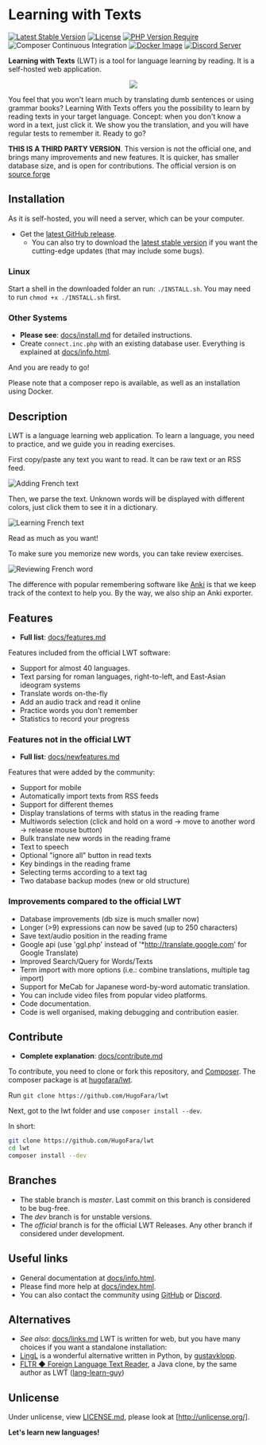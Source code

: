 # Learning with Texts

[![Latest Stable Version](https://poser.pugx.org/hugofara/lwt/v)](https://packagist.org/packages/hugofara/lwt)
[![License](https://poser.pugx.org/hugofara/lwt/license)](https://packagist.org/packages/hugofara/lwt)
[![PHP Version Require](https://poser.pugx.org/hugofara/lwt/require/php)](https://packagist.org/packages/hugofara/lwt)
![Composer Continuous Integration](https://github.com/hugofara/lwt/actions/workflows/php.yml/badge.svg)
[![Docker Image](https://github.com/HugoFara/lwt/actions/workflows/docker-image.yml/badge.svg)](https://github.com/HugoFara/lwt/actions/workflows/docker-image.yml)
[![Discord Server](https://badgen.net/discord/members/zAE8GXMKFa?icon=discord)](https://discord.gg/zAE8GXMKFa)

**Learning with Texts** (LWT) is a tool for language learning by reading. It is a self-hosted web application.

<div style="text-align: center;">
<img src="https://github.com/HugoFara/lwt/raw/master/img/lwt_icon_big.jpg" />
</div>

You feel that you won't learn much by translating dumb sentences or using grammar books? Learning With Texts offers you the possibility to learn by reading texts in your target language. Concept: when you don't know a word in a text, just click it. We show you the translation, and you will have regular tests to remember it. Ready to go?

**THIS IS A THIRD PARTY VERSION**. This version is not the
official one, and brings many improvements and new features.
It is quicker, has smaller database size,
and is open for contributions. The official version is on
[source forge](https://sourceforge.net/projects/learning-with-texts)

## Installation

As it is self-hosted, you will need a server, which can be your computer.

* Get the [latest GitHub release](https://github.com/HugoFara/lwt/releases).
  * You can also try to download the [latest stable version](https://github.com/HugoFara/lwt/archive/refs/heads/master.zip) if you want the cutting-edge updates (that may include some bugs).

### Linux

Start a shell in the downloaded folder an run: ``./INSTALL.sh``. You may need to run ``chmod +x ./INSTALL.sh`` first.

### Other Systems

* **Please see**: [docs/install.md](docs/install.md) for detailed instructions.
* Create ``connect.inc.php`` with an existing database user. Everything is explained at [docs/info.html](https://hugofara.github.io/lwt/docs/info.html#install).

And you are ready to go!

Please note that a composer repo is available, as well as an installation using Docker.

## Description

LWT is a language learning web application. To learn a language, you
need to practice, and we guide you in reading exercises.

First copy/paste any text you want to read. It can be raw text or an RSS feed.

![Adding French text](https://github.com/HugoFara/lwt/raw/master/img/05.jpg)

Then, we parse the text. Unknown words will be displayed with different colors,
just click them to see it in a dictionary.

![Learning French text](https://github.com/HugoFara/lwt/raw/master/img/06.jpg)

Read as much as you want!

To make sure you memorize new words, you can take review exercises.

![Reviewing French word](https://github.com/HugoFara/lwt/raw/master/img/07.jpg)

The difference with popular remembering software like
[Anki](https://apps.ankiweb.net/) is that we keep track of the
context to help you. By the way, we also ship
an Anki exporter.

## Features

* **Full list**: [docs/features.md](docs/features.md)

Features included from the official LWT software:

* Support for almost 40 languages.
* Text parsing for roman languages, right-to-left,
and East-Asian ideogram systems
* Translate words on-the-fly
* Add an audio track and read it online
* Practice words you don't remember
* Statistics to record your progress

### Features not in the official LWT

* **Full list**: [docs/newfeatures.md](docs/newfeatures.md)

Features that were added by the community:

* Support for mobile
* Automatically import texts from RSS feeds
* Support for different themes
* Display translations of terms with status in the reading frame
* Multiwords selection (click and hold on a word
→ move to another word → release mouse button)
* Bulk translate new words in the reading frame
* Text to speech
* Optional "ignore all" button in read texts
* Key bindings in the reading frame
* Selecting terms according to a text tag
* Two database backup modes (new or old structure)

### Improvements compared to the official LWT

* Database improvements (db size is much smaller now)
* Longer (>9) expressions can now be saved (up to 250 characters)
* Save text/audio position in the reading frame
* Google api (use 'ggl.php' instead of '*<http://translate.google.com>' for Google Translate)
* Improved Search/Query for Words/Texts
* Term import with more options (i.e.: combine translations, multiple tag import)
* Support for MeCab for Japanese word-by-word automatic translation.
* You can include video files from popular video platforms.
* Code documentation.
* Code is well organised, making debugging and contribution easier.

## Contribute

* **Complete explanation**: [docs/contribute.md](docs/contribute.md)

To contribute, you need to clone or fork this repository, and [Composer](https://getcomposer.org/download/).
The composer package is at [hugofara/lwt](https://packagist.org/packages/hugofara/lwt).

Run ``git clone https://github.com/HugoFara/lwt``

Next, got to the lwt folder and use ``composer install --dev``.

In short:

```bash
git clone https://github.com/HugoFara/lwt
cd lwt
composer install --dev
```

## Branches

* The stable branch is *master*. Last commit on this branch is
considered to be bug-free.
* The *dev* branch is for unstable versions.
* The *official* branch is for the official LWT Releases.
Any other branch if considered under development.

## Useful links

* General documentation at [docs/info.html](https://hugofara.github.io/lwt/docs/info.html).
* Please find more help at [docs/index.html](https://hugofara.github.io/lwt/docs/index.html).
* You can also contact the community using [GitHub](https://github.com/hugofara/lwt) or
[Discord](https://discord.gg/zAE8GXMKFa).

## Alternatives

* *See also*: [docs/links.md](docs/links.md)
LWT is written for web, but you have many choices if you want a standalone installation:
* [LingL](https://github.com/gustavklopp/LingL) is a wonderful alternative written in Python, by [gustavklopp](https://github.com/gustavklopp).
* [FLTR ◆ Foreign Language Text Reader](https://sourceforge.net/projects/foreign-language-text-reader/), a Java clone, by the same
author as LWT ([lang-learn-guy](https://sourceforge.net/u/lang-learn-guy/profile/))

## Unlicense

Under unlicense, view [LICENSE.md](LICENSE.md), please look at [http://unlicense.org/].

**Let's learn new languages!**
